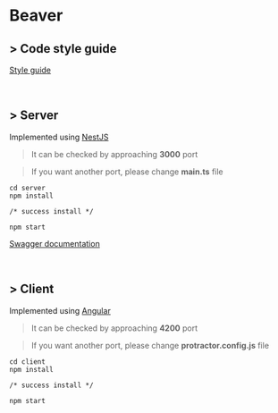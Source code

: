 # Beaver

## > Code style guide
[Style guide](https://github.com/basarat/typescript-book/blob/master/docs/styleguide/styleguide.md)

<br>

## > Server
Implemented using [NestJS](https://docs.nestjs.com/)

> It can be checked by approaching **3000** port

> If you want another port, please change **main.ts** file

```
cd server
npm install

/* success install */

npm start
```
[Swagger documentation](http://localhost:3000/api)

<br>

## > Client
Implemented using [Angular](https://angular.io/)

> It can be checked by approaching **4200** port

> If you want another port, please change **protractor.config.js** file

```
cd client
npm install

/* success install */

npm start
```
